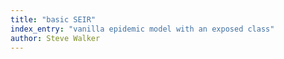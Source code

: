 ```yaml
---
title: "basic SEIR"
index_entry: "vanilla epidemic model with an exposed class"
author: Steve Walker
---
```



